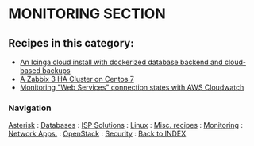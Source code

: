 # MONITORING SECTION


## Recipes in this category:

- [An Icinga cloud install with dockerized database backend and cloud-based backups](https://github.com/tigerlinux/tigerlinux-extra-recipes/tree/master/recipes/monitoring/icinga-automated-install-for-the-cloud)
- [A Zabbix 3 HA Cluster on Centos 7](https://github.com/tigerlinux/tigerlinux-extra-recipes/tree/master/recipes/monitoring/zabbix-3-ha-cluster)
- [Monitoring "Web Services" connection states with AWS Cloudwatch](https://github.com/tigerlinux/tigerlinux-extra-recipes/tree/master/recipes/monitoring/web-service-connection-states-to-cloudwatch)


### Navigation

[Asterisk](/recipes/asterisk) : [Databases](/recipes/databases) : [ISP Solutions](/recipes/ispapps) : [Linux](/recipes/linux) : [Misc. recipes](/recipes/misc) : [Monitoring](/recipes/monitoring) : [Network Apps.](/recipes/networkapps) : [OpenStack](/recipes/openstack) : [Security](/recipes/security) : [Back to INDEX](/)
